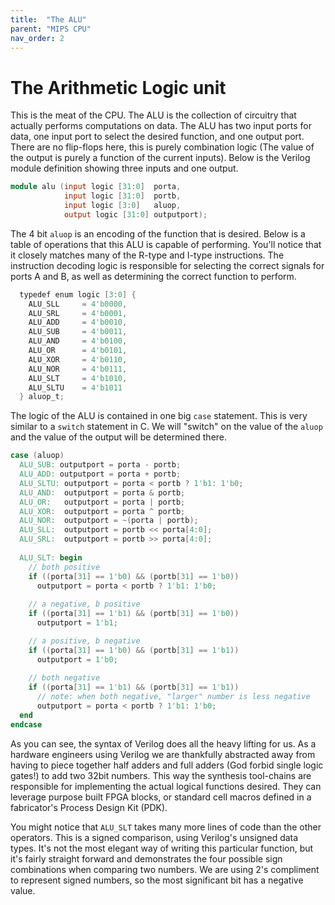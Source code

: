 ```yaml
---
title:  "The ALU"
parent: "MIPS CPU"
nav_order: 2
---
```


# The Arithmetic Logic unit

This is the meat of the CPU. The ALU is the collection of circuitry that actually performs computations on data. The ALU has two input ports for data, one input port to select the desired function, and one output port. There are no flip-flops here, this is purely combination logic (The value of the output is purely a function of the current inputs). Below is the Verilog module definition showing three inputs and one output.


```verilog
module alu (input logic [31:0]  porta, 
            input logic [31:0] 	portb, 
            input logic [3:0] 	aluop, 
            output logic [31:0] outputport);
```

The 4 bit ```aluop``` is an encoding of the function that is desired. Below is a table of operations that this ALU is capable of performing. You'll notice that it closely matches many of the R-type and I-type instructions. The instruction decoding logic is responsible for selecting the correct signals for ports A and B, as well as determining the correct function to perform.

```verilog
  typedef enum logic [3:0] {
    ALU_SLL     = 4'b0000,
    ALU_SRL     = 4'b0001,
    ALU_ADD     = 4'b0010,
    ALU_SUB     = 4'b0011,
    ALU_AND     = 4'b0100,
    ALU_OR      = 4'b0101,
    ALU_XOR     = 4'b0110,
    ALU_NOR     = 4'b0111,
    ALU_SLT     = 4'b1010,
    ALU_SLTU    = 4'b1011
  } aluop_t;
```

The logic of the ALU is contained in one big ```case``` statement. This is very similar to a ```switch``` statement in C. We will "switch" on the value of the ```aluop``` and the value of the output will be determined there.

```verilog
case (aluop)
  ALU_SUB: outputport = porta - portb;
  ALU_ADD: outputport = porta + portb;
  ALU_SLTU: outputport = porta < portb ? 1'b1: 1'b0;
  ALU_AND:  outputport = porta & portb;
  ALU_OR:   outputport = porta | portb;
  ALU_XOR:  outputport = porta ^ portb;
  ALU_NOR:  outputport = ~(porta | portb);
  ALU_SLL:  outputport = portb << porta[4:0];
  ALU_SRL:  outputport = portb >> porta[4:0];
  
  ALU_SLT: begin
    // both positive
    if ((porta[31] == 1'b0) && (portb[31] == 1'b0))
      outputport = porta < portb ? 1'b1: 1'b0;
    
    // a negative, b positive
    if ((porta[31] == 1'b1) && (portb[31] == 1'b0))
      outputport = 1'b1;

    // a positive, b negative
    if ((porta[31] == 1'b0) && (portb[31] == 1'b1))
      outputport = 1'b0;
    
    // both negative
    if ((porta[31] == 1'b1) && (portb[31] == 1'b1))
      // note: when both negative, "larger" number is less negative
      outputport = porta < portb ? 1'b1: 1'b0; 
  end
endcase
```

As you can see, the syntax of Verilog does all the heavy lifting for us. As a hardware engineers using Verilog we are thankfully abstracted away from having to piece together half adders and full adders (God forbid single logic gates!) to add two 32bit numbers. This way the synthesis tool-chains are responsible for implementing the actual logical functions desired. They can leverage purpose built FPGA blocks, or standard cell macros defined in a fabricator's Process Design Kit (PDK).

You might notice that ```ALU_SLT``` takes many more lines of code than the other operators. This is a signed comparison, using Verilog's unsigned data types. It's not the most elegant way of writing this particular function, but it's fairly straight forward and demonstrates the four possible sign combinations when comparing two numbers. We are using 2's compliment to represent signed numbers, so the most significant bit has a negative value.
